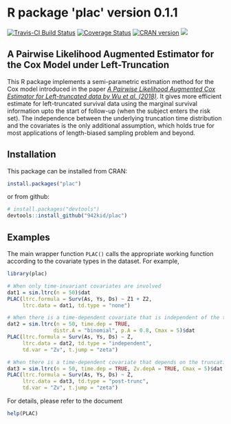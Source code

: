 # R package 'plac' version 0.1.1

[![Travis-CI Build Status](https://travis-ci.org/942kid/plac.svg?branch=master)](https://travis-ci.org/942kid/plac)
[![Coverage Status](https://img.shields.io/codecov/c/github/942kid/plac/master.svg)](https://codecov.io/github/942kid/plac?branch=master)
[![CRAN version](http://www.r-pkg.org/badges/version/plac)](https://cran.r-project.org/package=plac)
![](http://cranlogs.r-pkg.org/badges/grand-total/plac)


## A Pairwise Likelihood Augmented Estimator for the Cox Model under Left-Truncation 

This R package implements a semi-parametric estimation method for the Cox model
introduced in the paper *[A Pairwise Likelihood Augmented Cox Estimator for
Left-truncated data by Wu et al.  (2018)](https://doi.org/10.1111/biom.12746)*.
It gives more efficient estimate for left-truncated survival data using the
marginal survival information upto the start of follow-up (when the subject
enters the risk set).  The independence between the underlying truncation time
distribution and the covariates is the only additional assumption, which holds
true for most applications of length-biased sampling problem and beyond.

##  Installation 

This package can be installed from CRAN:

```R
install.packages("plac")
```

or from github:

```R
# install.packages("devtools")
devtools::install_github("942kid/plac")
```

## Examples

The main wrapper function `PLAC()` calls the appropriate working function
according to the covariate types in the dataset. For example,

```R
library(plac)

# When only time-invariant covariates are involved
dat1 = sim.ltrc(n = 50)$dat
PLAC(ltrc.formula = Surv(As, Ys, Ds) ~ Z1 + Z2,
     ltrc.data = dat1, td.type = "none")

# When there is a time-dependent covariate that is independent of the truncation time
dat2 = sim.ltrc(n = 50, time.dep = TRUE,
               distr.A = "binomial", p.A = 0.8, Cmax = 5)$dat
PLAC(ltrc.formula = Surv(As, Ys, Ds) ~ Z,
     ltrc.data = dat2, td.type = "independent",
     td.var = "Zv", t.jump = "zeta")

# When there is a time-dependent covariate that depends on the truncation time
dat3 = sim.ltrc(n = 50, time.dep = TRUE, Zv.depA = TRUE, Cmax = 5)$dat
PLAC(ltrc.formula = Surv(As, Ys, Ds) ~ Z,
     ltrc.data = dat3, td.type = "post-trunc",
     td.var = "Zv", t.jump = "zeta")
```

For details, please refer to the document

```R
help(PLAC)
```
